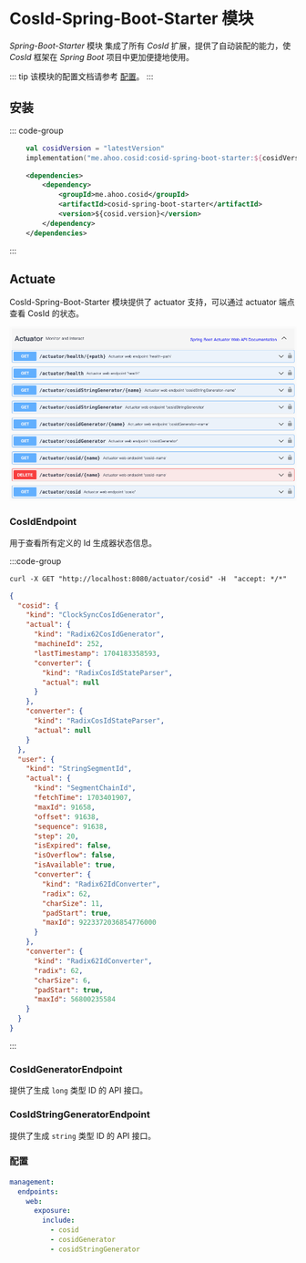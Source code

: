 # CosId-Spring-Boot-Starter 模块

_Spring-Boot-Starter_ 模块 集成了所有 _CosId_ 扩展，提供了自动装配的能力，使 _CosId_ 框架在 _Spring Boot_ 项目中更加便捷地使用。

::: tip
该模块的配置文档请参考 [配置](../../reference/config/basic)。
:::

## 安装

::: code-group
```kotlin [Gradle(Kotlin)]
    val cosidVersion = "latestVersion"
    implementation("me.ahoo.cosid:cosid-spring-boot-starter:${cosidVersion}")
```
```xml [Maven]
    <dependencies>
        <dependency>
            <groupId>me.ahoo.cosid</groupId>
            <artifactId>cosid-spring-boot-starter</artifactId>
            <version>${cosid.version}</version>
        </dependency>
    </dependencies>
```
:::

## Actuate

CosId-Spring-Boot-Starter 模块提供了 actuator 支持，可以通过 actuator 端点查看 CosId 的状态。

![CosId actuator](../../public/assets/spring-boot-starter/swagger-ui.png)

### CosIdEndpoint

用于查看所有定义的 Id 生成器状态信息。

:::code-group
```shell [curl]
curl -X GET "http://localhost:8080/actuator/cosid" -H  "accept: */*"
```
```json [响应内容]
{
  "cosid": {
    "kind": "ClockSyncCosIdGenerator",
    "actual": {
      "kind": "Radix62CosIdGenerator",
      "machineId": 252,
      "lastTimestamp": 1704183358593,
      "converter": {
        "kind": "RadixCosIdStateParser",
        "actual": null
      }
    },
    "converter": {
      "kind": "RadixCosIdStateParser",
      "actual": null
    }
  },
  "user": {
    "kind": "StringSegmentId",
    "actual": {
      "kind": "SegmentChainId",
      "fetchTime": 1703401907,
      "maxId": 91658,
      "offset": 91638,
      "sequence": 91638,
      "step": 20,
      "isExpired": false,
      "isOverflow": false,
      "isAvailable": true,
      "converter": {
        "kind": "Radix62IdConverter",
        "radix": 62,
        "charSize": 11,
        "padStart": true,
        "maxId": 9223372036854776000
      }
    },
    "converter": {
      "kind": "Radix62IdConverter",
      "radix": 62,
      "charSize": 6,
      "padStart": true,
      "maxId": 56800235584
    }
  }
}
```
:::

### CosIdGeneratorEndpoint

提供了生成 `long` 类型 ID 的 API 接口。

### CosIdStringGeneratorEndpoint

提供了生成 `string` 类型 ID 的 API 接口。

### 配置

```yaml {6-8}
management:
  endpoints:
    web:
      exposure:
        include:
          - cosid
          - cosidGenerator
          - cosidStringGenerator
```